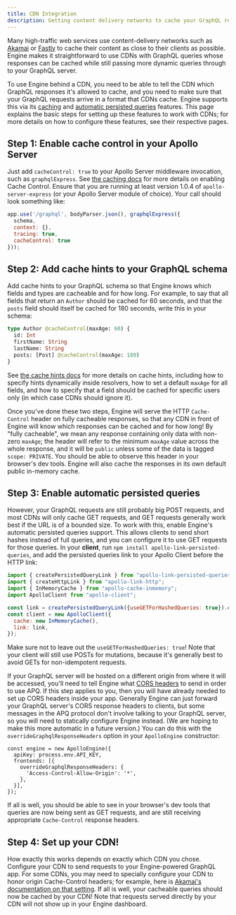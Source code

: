 ```yaml
---
title: CDN Integration
description: Getting content delivery networks to cache your GraphQL responses
---
```


Many high-traffic web services use content-delivery networks such as [Akamai](https://www.akamai.com/) or [Fastly](https://www.fastly.com/) to cache their content as close to their clients as possible. Engine makes it straightforward to use CDNs with GraphQL queries whose responses can be cached while still passing more dynamic queries through to your GraphQL server.

To use Engine behind a CDN, you need to be able to tell the CDN which GraphQL responses it's allowed to cache, and you need to make sure that your GraphQL requests arrive in a format that CDNs cache.  Engine supports this via its [caching](./caching.html) and [automatic persisted queries](./auto-persisted-queries.html) features. This page explains the basic steps for setting up these features to work with CDNs; for more details on how to configure these features, see their respective pages.

## Step 1: Enable cache control in your Apollo Server

Just add `cacheControl: true` to your Apollo Server middleware invocation, such as `graphqlExpress`. See [the caching docs](./caching.html#enable-cache-control) for more details on enabling Cache Control. Ensure that you are running at least version 1.0.4 of `apollo-server-express` (or your Apollo Server module of choice).  Your call should look something like:

```js
app.use('/graphql', bodyParser.json(), graphqlExpress({
  schema,
  context: {},
  tracing: true,
  cacheControl: true
}));
```


## Step 2: Add cache hints to your GraphQL schema

Add cache hints to your GraphQL schema so that Engine knows which fields and types are cacheable and for how long.  For example, to say that all fields that return an `Author` should be cached for 60 seconds, and that the `posts` field should itself be cached for 180 seconds, write this in your schema:

```graphql
type Author @cacheControl(maxAge: 60) {
  id: Int
  firstName: String
  lastName: String
  posts: [Post] @cacheControl(maxAge: 180)
}
```

See [the cache hints docs](./caching.html#cache-hints) for more details on cache hints, including how to specify hints dynamically inside resolvers, how to set a default `maxAge` for all fields, and how to specify that a field should be cached for specific users only (in which case CDNs should ignore it).

Once you've done these two steps, Engine will serve the HTTP `Cache-Control` header on fully cacheable responses, so that any CDN in front of Engine will know which responses can be cached and for how long! By "fully cacheable", we mean any response containing only data with non-zero `maxAge`; the header will refer to the minimum `maxAge` value across the whole response, and it will be `public` unless some of the data is tagged `scope: PRIVATE`. You should be able to observe this header in your browser's dev tools. Engine will also cache the responses in its own default public in-memory cache.

## Step 3: Enable automatic persisted queries

However, your GraphQL requests are still probably big POST requests, and most CDNs will only cache GET requests, and GET requests generally work best if the URL is of a bounded size. To work with this, enable Engine's automatic persisted queries support. This allows clients to send short hashes instead of full queries, and you can configure it to use GET requests for those queries.  In your **client**, run `npm install apollo-link-persisted-queries`, and add the persisted queries link to your Apollo Client before the HTTP link:

```js
import { createPersistedQueryLink } from "apollo-link-persisted-queries";
import { createHttpLink } from "apollo-link-http";
import { InMemoryCache } from "apollo-cache-inmemory";
import ApolloClient from "apollo-client";

const link = createPersistedQueryLink({useGETForHashedQueries: true}).concat(createHttpLink({ uri: "/graphql" }));
const client = new ApolloClient({
  cache: new InMemoryCache(),
  link: link,
});
```

Make sure not to leave out the `useGETForHashedQueries: true`! Note that your client will still use POSTs for mutations, because it's generally best to avoid GETs for non-idempotent requests.

If your GraphQL server will be hosted on a different origin from where it will be accessed, you'll need to tell Engine what [CORS headers](https://en.wikipedia.org/wiki/Cross-origin_resource_sharing) to send in order to use APQ. If this step applies to you, then you will have already needed to set up CORS headers inside your app. Generally Engine can just forward your GraphQL server's CORS response headers to clients, but some messages in the APQ protocol don't involve talking to your GraphQL server, so you will need to statically configure Engine instead. (We are hoping to make this more automatic in a future version.) You can do this with the `overrideGraphqlResponseHeaders` option in your `ApolloEngine` constructor:

```
const engine = new ApolloEngine({
  apiKey: process.env.API_KEY,
  frontends: [{
    overrideGraphqlResponseHeaders: {
      'Access-Control-Allow-Origin': '*',
    },
  }],
});
```

If all is well, you should be able to see in your browser's dev tools that queries are now being sent as GET requests, and are still receiving appropriate `Cache-Control` response headers.


## Step 4: Set up your CDN!

How exactly this works depends on exactly which CDN you chose. Configure your CDN to send requests to your Engine-powered GraphQL app. For some CDNs, you may need to specially configure your CDN to honor origin Cache-Control headers; for example, here is [Akamai's documentation on that setting](https://learn.akamai.com/en-us/webhelp/ion/oca/GUID-57C31126-F745-4FFB-AA92-6A5AAC36A8DA.html). If all is well, your cacheable queries should now be cached by your CDN! Note that requests served directly by your CDN will not show up in your Engine dashboard.
